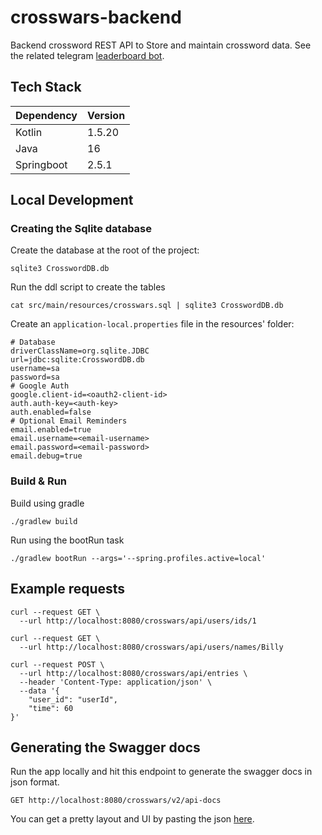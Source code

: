 # crosswars-backend

Backend crossword REST API to Store and maintain crossword data. See the related
telegram [leaderboard bot](https://github.com/RobertWetzler/CrosswordLeaderboardBot).

## Tech Stack

| Dependency | Version |
| ---------- | ------- |
| Kotlin     | 1.5.20  |
| Java       | 16      |
| Springboot | 2.5.1   |

## Local Development

### Creating the Sqlite database

Create the database at the root of the project:

```shell
sqlite3 CrosswordDB.db
```

Run the ddl script to create the tables

```shell
cat src/main/resources/crosswars.sql | sqlite3 CrosswordDB.db
```

Create an `application-local.properties` file in the resources' folder:

```properties
# Database
driverClassName=org.sqlite.JDBC
url=jdbc:sqlite:CrosswordDB.db
username=sa
password=sa
# Google Auth
google.client-id=<oauth2-client-id>
auth.auth-key=<auth-key>
auth.enabled=false
# Optional Email Reminders
email.enabled=true
email.username=<email-username>
email.password=<email-password>
email.debug=true
```

### Build & Run

Build using gradle

```shell
./gradlew build
```

Run using the bootRun task

```shell
./gradlew bootRun --args='--spring.profiles.active=local'
```

## Example requests

```shell
curl --request GET \
  --url http://localhost:8080/crosswars/api/users/ids/1
  
curl --request GET \
  --url http://localhost:8080/crosswars/api/users/names/Billy
  
curl --request POST \
  --url http://localhost:8080/crosswars/api/entries \
  --header 'Content-Type: application/json' \
  --data '{
	"user_id": "userId",
	"time": 60
}'
```

## Generating the Swagger docs

Run the app locally and hit this endpoint to generate the swagger docs in json format.

```
GET http://localhost:8080/crosswars/v2/api-docs
```

You can get a pretty layout and UI by pasting the json [here](https://editor.swagger.io).